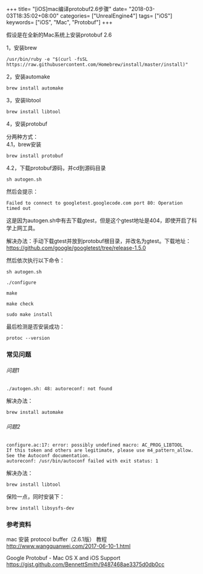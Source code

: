 +++
title= "[iOS]mac编译protobuf2.6步骤"
date= "2018-03-03T18:35:02+08:00"
categories= ["UnrealEngine4"]
tags= ["iOS"]
keywords= ["iOS", "Mac", "Protobuf"]
+++


假设是在全新的Mac系统上安装protobuf 2.6

1，安装brew

    /usr/bin/ruby -e "$(curl -fsSL https://raw.githubusercontent.com/Homebrew/install/master/install)"
    
2，安装automake

    brew install automake

3，安装libtool

    brew install libtool
    
4，安装protobuf

分两种方式：  
4.1，brew安装

    brew install protobuf

4.2，下载protobuf源码，并cd到源码目录

    sh autogen.sh
    
然后会提示：

    Failed to connect to googletest.googlecode.com port 80: Operation timed out

这是因为autogen.sh中有去下载gtest，但是这个gtest地址是404，即使开启了科学上网工具。

解决办法：手动下载gtest并放到protobuf根目录，并改名为gtest。下载地址：https://github.com/google/googletest/tree/release-1.5.0
    
然后依次执行以下命令：

    sh autogen.sh
    
    ./configure

    make
    
    make check

    sudo make install

最后检测是否安装成功：

    protoc --version


### 常见问题

###### 问题1

    ./autogen.sh: 48: autoreconf: not found
    
解决办法：
    
    brew install automake

###### 问题2

    configure.ac:17: error: possibly undefined macro: AC_PROG_LIBTOOL
    If this token and others are legitimate, please use m4_pattern_allow.
    See the Autoconf documentation.
    autoreconf: /usr/bin/autoconf failed with exit status: 1
    
解决办法：

    brew install libtool
    
保险一点，同时安装下：

    brew install libsysfs-dev
    
### 参考资料
mac 安装 protocol buffer（2.6.1版） 教程  
http://www.wangquanwei.com/2017-06-10-1.html
    
Google Protobuf - Mac OS X and iOS Support  
https://gist.github.com/BennettSmith/9487468ae3375d0db0cc
